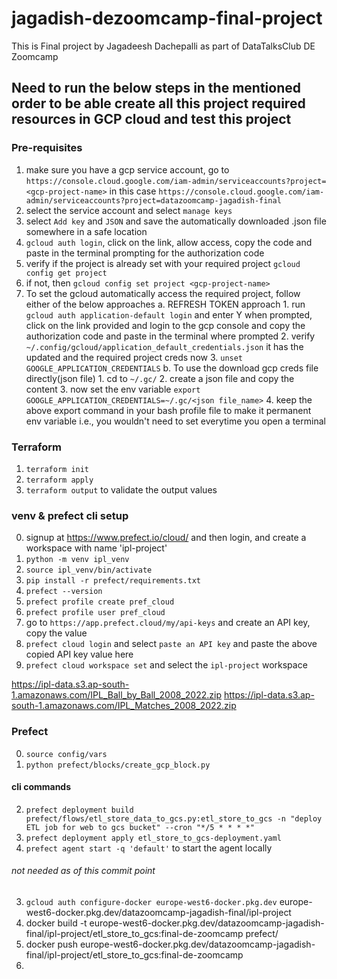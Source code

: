 # jagadish-dezoomcamp-final-project
This is Final project by Jagadeesh Dachepalli as part of DataTalksClub DE Zoomcamp 

## Need to run the below steps in the mentioned order to be able create all this project required resources in GCP cloud and test this project

### Pre-requisites
1. make sure you have a gcp service account, go to `https://console.cloud.google.com/iam-admin/serviceaccounts?project=<gcp-project-name>` in this case `https://console.cloud.google.com/iam-admin/serviceaccounts?project=datazoomcamp-jagadish-final` 
2. select the service account and select `manage keys`
3. select `Add key` and `JSON` and save the automatically downloaded .json file somewhere in a safe location
4. `gcloud auth login`, click on the link, allow access, copy the code and paste in the terminal prompting for the authorization code
5. verify if the project is already set with your required project `gcloud config get project`
6. if not, then `gcloud config set project <gcp-project-name>`
7. To set the gcloud automatically access the required project, follow either of the below approaches
    a. REFRESH TOKEN approach
        1. run `gcloud auth application-default login` and enter Y when prompted, click on the link provided and login to the gcp console and copy the authorization code and paste in the terminal where prompted
        2. verify `~/.config/gcloud/application_default_credentials.json` it has the updated and the required project creds now
        3. `unset GOOGLE_APPLICATION_CREDENTIALS`
    b. To use the download gcp creds file directly(json file)
        1. cd to `~/.gc/`
        2. create a json file and copy the content
        3. now set the env variable `export GOOGLE_APPLICATION_CREDENTIALS=~/.gc/<json file_name>`
        4. keep the above export command in your bash profile file to make it permanent env variable i.e., you wouldn't need to set everytime you open a terminal

### Terraform
1. `terraform init`
2. `terraform apply`
3. `terraform output` to validate the output values


### venv & prefect cli setup
0. signup at https://www.prefect.io/cloud/ and then login, and create a workspace with name 'ipl-project'
1. `python -m venv ipl_venv`
2. `source ipl_venv/bin/activate`
3. `pip install -r prefect/requirements.txt`
4. `prefect --version`
5. `prefect profile create pref_cloud`
6. `prefect profile user pref_cloud`
7. go to `https://app.prefect.cloud/my/api-keys` and create an API key, copy the value
8. `prefect cloud login` and select `paste an API key` and paste the above copied API key value here
9. `prefect cloud workspace set` and select the `ipl-project` workspace


https://ipl-data.s3.ap-south-1.amazonaws.com/IPL_Ball_by_Ball_2008_2022.zip
https://ipl-data.s3.ap-south-1.amazonaws.com/IPL_Matches_2008_2022.zip

### Prefect
0. `source config/vars`
1. `python prefect/blocks/create_gcp_block.py`
#### cli commands
2. `prefect deployment build prefect/flows/etl_store_data_to_gcs.py:etl_store_to_gcs -n "deploy ETL job for web to gcs bucket" --cron "*/5 * * * *"`
3. `prefect deployment apply etl_store_to_gcs-deployment.yaml`
4. `prefect agent start -q 'default'` to start the agent locally

###### not needed as of this commit point
3. `gcloud auth configure-docker europe-west6-docker.pkg.dev`
europe-west6-docker.pkg.dev/datazoomcamp-jagadish-final/ipl-project
4. docker build -t europe-west6-docker.pkg.dev/datazoomcamp-jagadish-final/ipl-project/etl_store_to_gcs:final-de-zoomcamp prefect/
5.  docker push europe-west6-docker.pkg.dev/datazoomcamp-jagadish-final/ipl-project/etl_store_to_gcs:final-de-zoomcamp
6. 